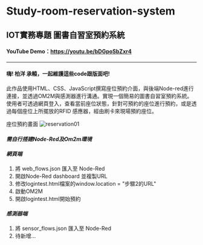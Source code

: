 # Study-room-reservation-system
## IOT實務專題 圖書自習室預約系統

#### YouTube Demo：<https://youtu.be/bDGpoSbZxr4>
----

#### 嗨! 柏洋 承轅，一起維護這些code跟版面吧!

此作品使用HTML、CSS、JavaScript撰寫座位預約介面，與後端Node-red進行連接，並透過OM2M與感測器進行溝通。實現一個簡易的圖書自習室預約系統。
使用者可透過網頁登入，查看當前座位狀態，針對可預約的座位進行預約，或是透過每個座位上所擺放的RFID 感應器，經由刷卡來現場預約座位。

座位預約畫面
![reservation01](https://user-images.githubusercontent.com/68801780/128376646-47f12b19-7d5e-49c6-91c0-5def6d1edab8.png)



#### *需自行搭建Node-Red及Om2m環境*

#### *網頁端*
1. 將 web_flows.json 匯入至 Node-Red
2. 開啟Node-Red dashboard 並複製URL
3. 修改logintest.html檔案的window.location = "步驟2的URL"
4. 啟動OM2M
5. 開啟logintest.html開始預約

#### *感測器端*
1. 將 sensor_flows.json 匯入至 Node-Red
2. 待新增...
